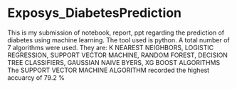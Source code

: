 # Exposys_DiabetesPrediction
This is my submission of notebook, report, ppt regarding the prediction of diabetes using machine learning. 
The tool used is python. 
A total number of 7 algorithms were used. 
They are: K NEAREST NEIGHBORS, LOGISTIC REGRESSION, SUPPORT VECTOR MACHINE, RANDOM FOREST, DECISION TREE CLASSIFIERS, GAUSSIAN NAIVE BYERS, XG BOOST ALGORITHMS
The SUPPORT VECTOR MACHINE ALGORITHM recorded the highest accuarcy of 79.2 %
